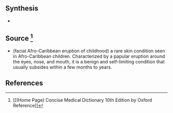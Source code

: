 ## Synthesis
- 
## Source [^1]
- (facial Afro-Caribbean eruption of childhood) a rare skin condition seen in Afro-Caribbean children. Characterized by a papular eruption around the eyes, nose, and mouth, it is a benign and self-limiting condition that usually subsides within a few months to years.
## References

[^1]: [[(Home Page) Concise Medical Dictionary 10th Edition by Oxford Reference]]